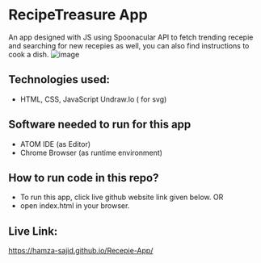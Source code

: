 # RecipeTreasure App
An app designed with JS using Spoonacular API to fetch trending recepie and searching for new recepies as well, you can also find instructions to cook a dish.
![image](https://user-images.githubusercontent.com/20709155/127694734-1b864f5d-78eb-4fac-ba84-e9595624f5da.png)

## Technologies used:
- HTML, CSS, JavaScript Undraw.Io ( for svg)

## Software needed to run for this app
- ATOM IDE (as Editor)
- Chrome Browser (as runtime environment)

## How to run code in this repo?
- To run this app, click live github website link given below.
OR
- open index.html in your browser.

## Live Link:
https://hamza-sajid.github.io/Recepie-App/
